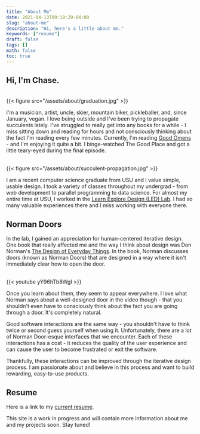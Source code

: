 ```yaml
---
title: "About Me"
date: 2021-04-13T09:19:29-04:00
slug: "about-me"
description: "Hi, here's a little about me."
keywords: ["resume"]
draft: false
tags: []
math: false
toc: true
---
```


## Hi, I'm Chase.

<br>
{{< figure src="/assets/about/graduation.jpg" >}}

I'm a musician, artist, uncle, skier, mountain biker, pickleballer, and, since January, vegan. I love being outside and I've been trying to propagate succulents lately. I've struggled to really get into any books for a while - I miss sitting down and reading for hours and not consciously thinking about the fact I'm reading every few minutes. Currently, I'm reading [Good Omens](https://www.amazon.com/Good-Omens-Accurate-Prophecies-Nutter/dp/0060853980) - and I'm enjoying it quite a bit. I binge-watched The Good Place and got a little teary-eyed during the final episode.

<br>
{{< figure src="/assets/about/succulent-propagation.jpg" >}}

I am a recent computer science graduate from USU and I value simple, usable design. I took a variety of classes throughout my undergrad - from web development to parallel programming to data science. For almost my entire time at USU, I worked in the [Learn Explore Design (LED) Lab](https://learnexploredesign.org/). I had so many valuable experiences there and I miss working with everyone there. 

## Norman Doors

In the lab, I gained an appreciation for human-centered iterative design. One book that really affected me and the way I think about design was Don Norman's [The Design of Everyday Things](https://www.amazon.com/Design-Everyday-Things-Revised-Expanded/dp/0465050654/). In the book, Norman discusses doors (known as Norman Doors) that are designed in a way where it isn't immediately clear how to open the door.

<br>
{{< youtube yY96hTb8WgI >}}

Once you learn about them, they seem to appear everywhere. I love what Norman says about a well-designed door in the video though - that you shouldn't even have to consciously think about the fact you are going through a door. It's completely natural.

Good software interactions are the same way - you shouldn't have to think twice or second guess yourself when using it. Unfortunately, there are a lot of Norman Door-esque interfaces that we encounter. Each of these interactions has a cost - it reduces the quality of the user experience and can cause the user to become frustrated or exit the software. 

Thankfully, these interactions can be improved through the iterative design process. I am passionate about and believe in this process and want to build rewarding, easy-to-use products.

## Resume

Here is a link to my [current resume](https://docs.google.com/document/d/1n6EZnqZ7fKQOiMqzuc861H2rILZMZI1M50QWzNnkzJc/edit?usp=sharing).

This site is a work in progress and will contain more information about me and my projects soon. Stay tuned!



